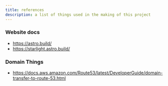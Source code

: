 ```yaml
---
title: references
description: a list of things used in the making of this project
---
```


### Website docs
- https://astro.build/
- https://starlight.astro.build/

### Domain Things
- https://docs.aws.amazon.com/Route53/latest/DeveloperGuide/domain-transfer-to-route-53.html



